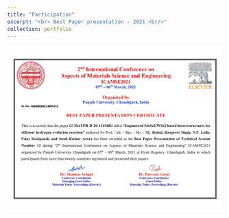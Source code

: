 ```yaml
---
title: "Participation"
excerpt: "<br> Best Paper presentation - 2021 <br/>"
collection: portfolio
---
```


<img src='/certificates/c6.jpg'>
